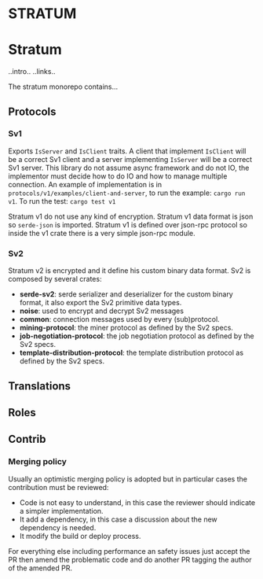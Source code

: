 # STRATUM

# Stratum

..intro..
..links..

The stratum monorepo contains...

## Protocols

### Sv1

Exports `IsServer` and `IsClient` traits. A client that implement `IsClient` will be a correct Sv1
client and a server implementing `IsServer` will be a correct Sv1 server. This library do not
assume async framework and do not IO, the implementor must decide how to do IO and how to manage
multiple connection. An example of implementation is in `protocols/v1/examples/client-and-server`,
to run the example: `cargo run v1`. To run the test: `cargo test v1`

Stratum v1 do not use any kind of encryption. Stratum v1 data format is json so `serde-json` is
imported. Stratum v1 is defined over json-rpc protocol so inside the v1 crate there is a very simple
json-rpc module.

### Sv2

Stratum v2 is encrypted and it define his custom binary data format. Sv2 is composed by several
crates:

* **serde-sv2**: serde serializer and deserializer for the custom binary format, it also export the
    Sv2 primitive data types.
* **noise**: used to encrypt and decrypt Sv2 messages
* **common**: connection messages used by every (sub)protocol.
* **mining-protocol**: the miner protocol as defined by the Sv2 specs.
* **job-negotiation-protocol**: the job negotiation protocol as defined by the Sv2 specs.
* **template-distribution-protocol**: the template distribution protocol as defined by the Sv2 specs.

## Translations

## Roles

## Contrib


### Merging policy

Usually an optimistic merging policy is adopted but in particular cases the contribution must be
reviewed:
* Code is not easy to understand, in this case the reviewer should indicate a simpler implementation.
* It add a dependency, in this case a discussion about the new dependency is needed.
* It modify the build or deploy process.

For everything else including performance an safety issues just accept the PR then amend the
problematic code and do another PR tagging the author of the amended PR.
